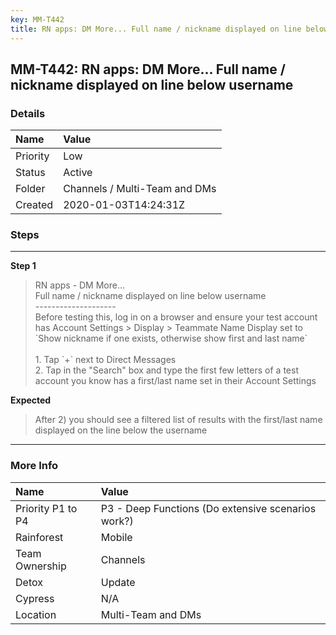 ```yaml
---
key: MM-T442
title: RN apps: DM More... Full name / nickname displayed on line below username
---
```


## MM-T442: RN apps: DM More... Full name / nickname displayed on line below username

### Details

| Name     | Value                         |
| :------- | :---------------------------- |
| Priority | Low                           |
| Status   | Active                        |
| Folder   | Channels / Multi-Team and DMs |
| Created  | 2020-01-03T14:24:31Z          |

### Steps

<hr/>

**Step 1**

> <article>RN apps - DM More... <br />Full name / nickname displayed on line below username<br />--------------------<br />Before testing this, log in on a browser and ensure your test account has Account Settings &gt; Display &gt; Teammate Name Display set to `Show nickname if one exists, otherwise show first and last name`<br /><br />1. Tap `+` next to Direct Messages<br />2. Tap in the &quot;Search&quot; box and type the first few letters of a test account you know has a first/last name set in their Account Settings</article>

**Expected**

> <article>After 2) you should see a filtered list of results with the first/last name displayed on the line below the username</article>

<hr/>

### More Info

| Name              | Value                                              |
| :---------------- | :------------------------------------------------- |
| Priority P1 to P4 | P3 - Deep Functions (Do extensive scenarios work?) |
| Rainforest        | Mobile                                             |
| Team Ownership    | Channels                                           |
| Detox             | Update                                             |
| Cypress           | N/A                                                |
| Location          | Multi-Team and DMs                                 |
